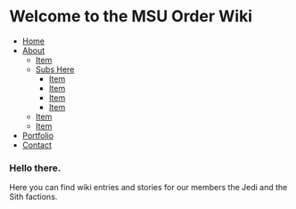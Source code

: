<html>
<head>
<link rel=“stylesheet”  href="order.css">

</head>

<h1> Welcome to the MSU Order Wiki </h1>

<div class="nav">
<ul class="dropmenu">
  <li><a href="#">Home</a></li>
  <li class="dir"><a href="#">About</a><ul>
    <li><a href="#">Item</a></li>
    <li class="dir"><a href="#">Subs Here</a><ul>
      <li><a href="#">Item</a></li>
      <li><a href="#">Item</a></li>
      <li><a href="#">Item</a></li>
      <li><a href="#">Item</a></li>
    </ul></li>
    <li><a href="#">Item</a></li>
    <li><a href="#">Item</a></li>
  </ul></li>
  <li><a href="#">Portfolio</a></li>
  <li><a href="#">Contact</a></li>
</ul>
</div>

<h3> Hello there. </h3>
<p>Here you can find wiki entries and stories for our members the Jedi and the Sith factions.</p>


</html>
